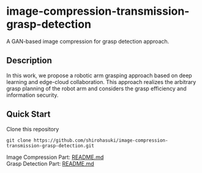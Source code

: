 # image-compression-transmission-grasp-detection
A GAN-based image compression for grasp detection approach.


## Description
In this work, we propose a robotic arm grasping approach based on deep learning and edge-cloud collaboration. This approach realizes the arbitrary grasp planning of the robot arm and considers the grasp efficiency and information security.


## Quick Start

Clone this repository
```
git clone https://github.com/shirohasuki/image-compression-transmission-grasp-detection.git
```

Image Compression Part: [README.md](https://github.com/shirohasuki/image-compression-transmission-grasp-detection/blob/815f3f40247e3a71e9c43142d6fa148d935b41cc/README.md)   
Grasp Detection Part: [README.md](https://github.com/shirohasuki/image-compression-transmission-grasp-detection/blob/b32708429ab1266226ce4ad34ed88d70076db968/grasp_detection/README.md)
